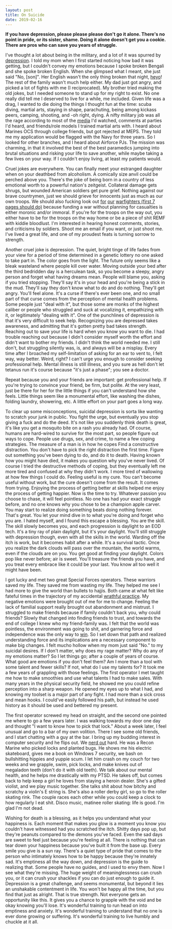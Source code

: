 ```yaml
---
layout: post
title: On Suicide
date: 2019-02-16
---
```


**If you have depression, please please please don't go it alone. There's no point in pride, or its sister, shame. Doing it alone doesn't get you a cookie. There are pros who can save you years of struggle.**

I've thought a lot about being in the military, and a lot of it was spurred by [depression][simpsons]. I told my mom when I first started noticing how bad it was getting, but I couldn't convey my emotions because I spoke broken Bengali and she spoke broken English. When she glimpsed what I meant, she just said "No, [son]". Her English wasn't the only thing broken that night, [heyo][]! The rest of the family wasn't much help either. My dad just got angry, and picked a lot of fights with me (I reciprocated). My brother tried making the old jokes, but I needed someone to stand up for my right to exist. No one really did tell me I deserved to live for a while, me included. Given life was a drag, I wanted to die doing the things I thought fun at the time: scuba diving, martial arts, staying in shape, parachuting, being among kickass peers, camping, shooting, and -oh right, dying. A nifty military job was all the rage according to most of the [media][lauraBush] I'd watched, comments at parties I'd heard, and friends/role models I trained martial arts with. I heard about Marines OCS through college friends, but got rejected at MEPS. They told me my application would be flagged with the Navy for three years. So I looked for other branches, and I heard about Airforce PJs. The mission was charming, in that it involved the best of the best paramedics jumping into brutal situations and risking your life to save another, while maybe taking a few lives on your way. If I couldn't enjoy living, at least my patients would.

Cruel jokes are everywhere. You can finally meet your estranged daughter when on your deathbed from alcoholism. A comically size anvil could be perched above you.  There's the joke of being born in a country of less emotional worth to a powerful nation's zeitgeist. Collateral damage gets shrugs, but wounded American soldiers get pure grief. Nothing against our brave countrymen, just we should grieve for innocents just as much as our own troops. We should also fucking look out [for][va0] [our][va1] [warfighters (first 7 pages should do)][va2] because funding a war without planning for casualties is either moronic and/or immoral. If you're for the troops on the way out, you either have to be for the troops on the way home or be a piece of shit REMF with kiddie bloodlust. I'm interested in hearing honest comments, stories, and criticisms by soldiers. Shoot me an email if you want, or just shoot me. I've lived a great life, and one of my proudest feats is turning sorrow to strength.

Another cruel joke is depression. The quiet, bright tinge of life fades from your view for a period of time determined in a genetic lottery no one asked to take part in. The color goes from the light. The future only seems like a bleak wasteland where people kill over water. Moving outside your bed after the third bedridden day is a herculean task, so you become a sleepy, angry person and forget what having dreams mean. People will blame you, asking if you tried stopping. They'll say it's in your head and you're being a stick in the mud. They'll say they don't know what to do and do nothing. They'll get angry. You'll feel alone. It's a curse if there's ever been one, and no small part of that curse comes from the perception of mental health problems. Some people just "deal with it", but those some are monks of the highest caliber or people who struggled and suck at vocalizing it, empathizing with it, or legitimately "dealing with it". One of the punchlines of depression is that it's very difficult to seek help. Recognizing you are depressed takes awareness, and admitting that it's gotten pretty bad takes strength. Reaching out to save your life is hard when you know you want to die. I had trouble reaching out because I didn't consider myself worth the effort and didn't want to bother my friends. I didn't think the world needed me. I still don't, but struggling silently was, is, and always will be a misplay. Every time after I broached my self-limitation of asking for an ear to vent to, I felt way, way better. Weird, right? I can't urge you enough to consider seeking professional help. Mental illness is still illness, and you sure as hell don't let tetanus run it's course because "it's just a phase"; you see a doctor.

Repeat because you and your friends are important: get professional help. If you're trying to convince your friend, be firm, but polite. At the very least, just be there for her for the little things if you can't understand how she feels. Little things seem like a monumental effort, like washing the dishes, folding laundry, showering, etc. A little effort on your part goes a long way.

To clear up some misconceptions, suicidal depression is sorta like wanting to scratch your junk in public. You fight the urge, but eventually you stop giving a fuck and do the deed. It's not like you suddenly think death is great, it's like you get a mosquito bite on a rash you already had. Of course, humans are hard-wired to survive for the most part, so people figure out ways to cope. People use drugs, sex, and crime, to name a few coping strategies. The measure of a man is in how he copes Find a constructive distraction. You don't have to pick the right distraction the first time. Figure out something you've been dying to do, and do it to death. Having known how you might have died, it makes you question why you've never lived. Of course I tried the destructive methods of coping, but they eventually left me more tired and confused at why they didn't work. I more tired of wallowing at how few things I could do. Feeling useful is my cure. You can't become useful without work, but the cure doesn't come from the result. It comes from trying. Enjoying the process of getting better at skills helped me enjoy the process of getting happier. Now is the time to try. Whatever passion you choose to chase, it will feel pointless. No one has had your exact struggle before, and no one knows why you chose to be a champion apple carver. You may start to realize doing something beats doing nothing forever. That's great. You let your mind dive in to what you're doing and forget who you are. I hated myself, and I found this escape a blessing. You are the skill. The skill slowly becomes you, and each progression is daylight to an EOD tech. It's a tiny ray of plain daylight, but it's your daylight. You'll still struggle with depression though, even with all the skills in the world. Warding off the itch is work, but it becomes habit after a while. It's a survival tactic. Once you realize the dark clouds will pass over the mountain, the world warms, even if the clouds are on you. You get good at finding your daylight. Colors pop like never before; air is sweet. You'll treasure the friends you have, and you treat every embrace like it could be your last. You know all too well it might have been.

I got lucky and met two great Special Forces operators. These warriors saved my life. They saved me from wasting my life. They helped me see I had more to give the world than bullets to hajjis. Both came at what felt like fateful times in the trajectory of my accidental [wrathful practice][wrathful-practice]. My negative emotions were brought out of me for me to change. Feeling the lack of familial support really brought out abandonment and mistrust. I struggled to make friends because if family couldn't back you, why could friends? Slowly that changed into finding friends to trust, and towards the end of college I knew who my friend-family was. I felt that the world was pointless, the environment was going to shit, and garnering force and independence was the only way to [win][fury-road]. So I set down that path and realized understanding force and its implications are a necessary component to make big changes. I felt mucho hollow when my mom just said "No." to my suicidal desires. If I don't matter, why does my rage matter? Why do any of my emotions matter? So I let things go; after a couple of years of course. What good are emotions if you don't feel them? Am I more than a tool with some talent and fewer skills? If not, what do I use my talents for? It took me a few years of grappling with those feelings. The first operator I met taught me how to make smoothies and use what talents I had to make sales. With many years in the physical security field, he showed me you could refine perception into a sharp weapon. He opened my eyes up to what I had, and knowing my toolset is a major part of any fight. I had more than a sick cross and mean hooks. I could've easily followed his path, but instead he used history as it should be used and bettered my present.

The first operator screwed my head on straight, and the second one pointed me where to go a few years later. I was walking towards my door one day and thought "I want to know how to pick that lock." About a week later, I feel unusual and go to a bar of my own volition. There I see some old friends, and I start chatting with a guy at the bar. I bring up my budding interest in computer security and he flips out. We [nerd out][step-brothers] hard. He was a Recon Marine who picked locks and planted bugs. He shows me his electric skateboard, gives me a book on Windows 7 security, we bash on bullshitting hippies and yuppie scum. I let him crash on my couch for two weeks and we grapple, swim, pick locks, and make knives out of megaladon teeth (don't do it with old teeth). We talk about our mental health, and he helps me drastically with my PTSD. He takes off, but comes back to help keep a girl he loves from staying a heroin dealer. She's a gifted violist, and we play music together. She talks shit about how bitchy and scratchy a violin's E string is. She's also a roller derby girl, so go to the roller skating rink. The couple races each other while you could keep a clock to how regularly I eat shit. Disco music, matinee roller skating: life is good. I'm glad I'm not dead.

Wishing for death is a blessing, as it helps you understand what your happiness is. Each moment that makes you glow is a moment you know you couldn't have witnessed had you scratched the itch. Shitty days pop up, but they're peanuts compared to the demons you've faced. Even the sad days are sweet to feel just because you're feeling at all. There is nothing that can tear down your happiness because you've built it from the base up. Every smile you give is a sun ray. There's a quiet type of pride that comes to the person who intimately knows how to be happy because they're innately sad. It's emptiness all the way down, and depression is the guide to realizing that. Some people have no guides, and I used to envy them. Now I see what they're missing. The huge weight of meaninglessness can crush you, or it can crush your shackles if you can do just enough to guide it. Depression is a great challenge, and seems monumental, but beyond it lies an unshakable contentment in life. You won't be happy all the time, but you find that just as alright. That is true strength. Not everyone gets an opportunity like this. It gives you a chance to grapple with the void and be okay knowing you'll lose. It's wonderful training to run head on into emptiness and anxiety. It's wonderful training to understand that no one is ever done growing or suffering. It's wonderful training to live humbly and chuckle at it all.

[simpsons]:https://ifunny.co/meme/0LXLqd3J2?gallery=tag&query=simpsons
[heyo]:https://www.youtube.com/watch?v=Ihzp55Cuo7M
<!--  cory -->
[lauraBush]:http://www.truthdig.com/cartoon/item/20061117_mr_fish_story_time_with_laura
[va0]:http://www.blogs.va.gov/VAntage/25331/listening-to-the-voices-of-veterans-and-their-journey-in-the-appeals-system/
[va1]:http://www.americanpatriotdaily.com/latest/left-behind-and-let-down-shameful-treatment-of-our-veterans/
[va2]:http://carnegieendowment.org/files/0408_transcript_stiglitziraq.pdf?zoom_highlight=joseph
[wrathful-practice]:https://approachingaro.org/wrathful-practice
[fury-road]:https://www.imdb.com/title/tt1392190/
[step-brothers]:https://youtu.be/QzBmQMyYDBk
